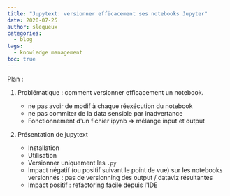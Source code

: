```yaml
---
title: "Jupytext: versionner efficacement ses notebooks Jupyter"
date: 2020-07-25
author: slequeux
categories:
  - blog
tags:
  - knowledge management
toc: true
---
```


Plan :

1. Problématique : comment versionner efficacement un notebook.
   - ne pas avoir de modif à chaque réexécution du notebook
   - ne pas commiter de la data sensible par inadvertance
   - Fonctionnement d'un fichier ipynb => mélange input et output

1. Présentation de jupytext
   - Installation
   - Utilisation
   - Versionner uniquement les `.py`
   - Impact négatif (ou positif suivant le point de vue) sur les notebooks versionnés : pas de versionning des  output / dataviz résultantes
   - Impact positif : refactoring facile depuis l'IDE
